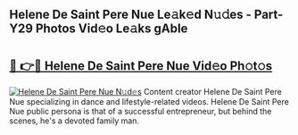 ## Helene De Saint Pere Nue Le𝚊k𝚎d N𝚞𝚍es - Part-Y29 Photos Vid𝚎o Le𝚊ks gAbIe

# <h2><a href="http://fb8rur.evod.top/?m=Helene+De+Saint+Pere+Nue">🔗 👉🔴 Helene De Saint Pere Nue Vid𝚎o Ph𝚘t𝚘s</a></h2>

[![Helene De Saint Pere Nue N𝚞d𝚎s](https://i.imgur.com/8V9OHl7.gif)](http://fb8rur.evod.top/?m=Helene+De+Saint+Pere+Nue)
Content creator Helene De Saint Pere Nue specializing in dance and lifestyle-related videos. Helene De Saint Pere Nue public persona is that of a successful entrepreneur, but behind the scenes, he's a devoted family man. 
